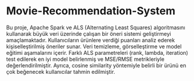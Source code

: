 # Movie-Recommendation-System

Bu proje, Apache Spark ve ALS (Alternating Least Squares) algoritmasını kullanarak büyük veri üzerinde çalışan bir öneri sistemi geliştirmeyi amaçlamaktadır. Kullanıcıların ürünlere verdiği puanları analiz ederek kişiselleştirilmiş öneriler sunar. Veri temizleme, görselleştirme ve model eğitimi aşamalarını içerir. Farklı ALS parametreleri (rank, lambda, iteration) test edilerek en iyi model belirlenmiş ve MSE/RMSE metrikleriyle değerlendirilmiştir. Ayrıca, cosine similarity yöntemiyle belirli bir ürünü en çok beğenecek kullanıcılar tahmin edilmiştir.
